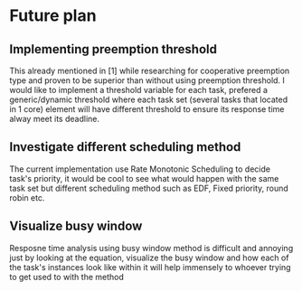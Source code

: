 # Future plan

## Implementing preemption threshold 
This already mentioned in [1] while researching for cooperative preemption type and proven to be superior than without using preemption threshold.
I would like to implement a threshold variable for each task, prefered a generic/dynamic threshold where each task set (several tasks that located in 1 core)
element will have different threshold to ensure its response time alway meet its deadline. 

## Investigate different scheduling method
The current implementation use Rate Monotonic Scheduling to decide task's priority, it would be cool to see what would happen with the same task set but different scheduling method such as EDF, Fixed priority, round robin etc.

## Visualize busy window 
Resposne time analysis using busy window method is difficult and annoying just by looking at the equation, visualize the busy window and how each of the task's instances look like within it will help immensely to whoever trying to get used to with the method